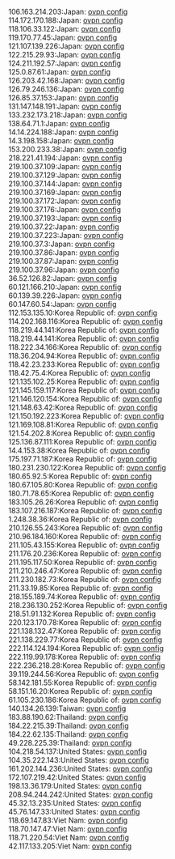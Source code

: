 106.163.214.203:Japan: [ovpn config](vpn/106_163_214_203.ovpn)  
114.172.170.188:Japan: [ovpn config](vpn/114_172_170_188.ovpn)  
118.106.33.122:Japan: [ovpn config](vpn/118_106_33_122.ovpn)  
119.170.77.45:Japan: [ovpn config](vpn/119_170_77_45.ovpn)  
121.107.139.226:Japan: [ovpn config](vpn/121_107_139_226.ovpn)  
122.215.29.93:Japan: [ovpn config](vpn/122_215_29_93.ovpn)  
124.211.192.57:Japan: [ovpn config](vpn/124_211_192_57.ovpn)  
125.0.87.61:Japan: [ovpn config](vpn/125_0_87_61.ovpn)  
126.203.42.168:Japan: [ovpn config](vpn/126_203_42_168.ovpn)  
126.79.246.136:Japan: [ovpn config](vpn/126_79_246_136.ovpn)  
126.85.37.153:Japan: [ovpn config](vpn/126_85_37_153.ovpn)  
131.147.148.191:Japan: [ovpn config](vpn/131_147_148_191.ovpn)  
133.232.173.218:Japan: [ovpn config](vpn/133_232_173_218.ovpn)  
138.64.71.1:Japan: [ovpn config](vpn/138_64_71_1.ovpn)  
14.14.224.188:Japan: [ovpn config](vpn/14_14_224_188.ovpn)  
14.3.198.158:Japan: [ovpn config](vpn/14_3_198_158.ovpn)  
153.200.233.38:Japan: [ovpn config](vpn/153_200_233_38.ovpn)  
218.221.41.194:Japan: [ovpn config](vpn/218_221_41_194.ovpn)  
219.100.37.109:Japan: [ovpn config](vpn/219_100_37_109.ovpn)  
219.100.37.129:Japan: [ovpn config](vpn/219_100_37_129.ovpn)  
219.100.37.144:Japan: [ovpn config](vpn/219_100_37_144.ovpn)  
219.100.37.169:Japan: [ovpn config](vpn/219_100_37_169.ovpn)  
219.100.37.172:Japan: [ovpn config](vpn/219_100_37_172.ovpn)  
219.100.37.176:Japan: [ovpn config](vpn/219_100_37_176.ovpn)  
219.100.37.193:Japan: [ovpn config](vpn/219_100_37_193.ovpn)  
219.100.37.22:Japan: [ovpn config](vpn/219_100_37_22.ovpn)  
219.100.37.223:Japan: [ovpn config](vpn/219_100_37_223.ovpn)  
219.100.37.3:Japan: [ovpn config](vpn/219_100_37_3.ovpn)  
219.100.37.86:Japan: [ovpn config](vpn/219_100_37_86.ovpn)  
219.100.37.87:Japan: [ovpn config](vpn/219_100_37_87.ovpn)  
219.100.37.96:Japan: [ovpn config](vpn/219_100_37_96.ovpn)  
36.52.126.82:Japan: [ovpn config](vpn/36_52_126_82.ovpn)  
60.121.166.210:Japan: [ovpn config](vpn/60_121_166_210.ovpn)  
60.139.39.226:Japan: [ovpn config](vpn/60_139_39_226.ovpn)  
60.147.60.54:Japan: [ovpn config](vpn/60_147_60_54.ovpn)  
112.153.135.10:Korea Republic of: [ovpn config](vpn/112_153_135_10.ovpn)  
114.202.168.116:Korea Republic of: [ovpn config](vpn/114_202_168_116.ovpn)  
118.219.44.141:Korea Republic of: [ovpn config](vpn/118_219_44_141.ovpn)  
118.219.44.141:Korea Republic of: [ovpn config](vpn/118_219_44_141.ovpn)  
118.222.34.166:Korea Republic of: [ovpn config](vpn/118_222_34_166.ovpn)  
118.36.204.94:Korea Republic of: [ovpn config](vpn/118_36_204_94.ovpn)  
118.42.23.233:Korea Republic of: [ovpn config](vpn/118_42_23_233.ovpn)  
118.42.75.4:Korea Republic of: [ovpn config](vpn/118_42_75_4.ovpn)  
121.135.102.25:Korea Republic of: [ovpn config](vpn/121_135_102_25.ovpn)  
121.145.159.117:Korea Republic of: [ovpn config](vpn/121_145_159_117.ovpn)  
121.146.120.154:Korea Republic of: [ovpn config](vpn/121_146_120_154.ovpn)  
121.148.63.42:Korea Republic of: [ovpn config](vpn/121_148_63_42.ovpn)  
121.150.192.223:Korea Republic of: [ovpn config](vpn/121_150_192_223.ovpn)  
121.169.108.81:Korea Republic of: [ovpn config](vpn/121_169_108_81.ovpn)  
121.54.202.8:Korea Republic of: [ovpn config](vpn/121_54_202_8.ovpn)  
125.136.87.111:Korea Republic of: [ovpn config](vpn/125_136_87_111.ovpn)  
14.4.153.38:Korea Republic of: [ovpn config](vpn/14_4_153_38.ovpn)  
175.197.71.187:Korea Republic of: [ovpn config](vpn/175_197_71_187.ovpn)  
180.231.230.122:Korea Republic of: [ovpn config](vpn/180_231_230_122.ovpn)  
180.65.92.5:Korea Republic of: [ovpn config](vpn/180_65_92_5.ovpn)  
180.67.105.80:Korea Republic of: [ovpn config](vpn/180_67_105_80.ovpn)  
180.71.78.65:Korea Republic of: [ovpn config](vpn/180_71_78_65.ovpn)  
183.105.26.26:Korea Republic of: [ovpn config](vpn/183_105_26_26.ovpn)  
183.107.216.187:Korea Republic of: [ovpn config](vpn/183_107_216_187.ovpn)  
1.248.38.36:Korea Republic of: [ovpn config](vpn/1_248_38_36.ovpn)  
210.126.55.243:Korea Republic of: [ovpn config](vpn/210_126_55_243.ovpn)  
210.96.184.160:Korea Republic of: [ovpn config](vpn/210_96_184_160.ovpn)  
211.105.43.155:Korea Republic of: [ovpn config](vpn/211_105_43_155.ovpn)  
211.176.20.236:Korea Republic of: [ovpn config](vpn/211_176_20_236.ovpn)  
211.195.117.50:Korea Republic of: [ovpn config](vpn/211_195_117_50.ovpn)  
211.210.246.47:Korea Republic of: [ovpn config](vpn/211_210_246_47.ovpn)  
211.230.182.73:Korea Republic of: [ovpn config](vpn/211_230_182_73.ovpn)  
211.33.19.85:Korea Republic of: [ovpn config](vpn/211_33_19_85.ovpn)  
218.155.189.74:Korea Republic of: [ovpn config](vpn/218_155_189_74.ovpn)  
218.236.130.252:Korea Republic of: [ovpn config](vpn/218_236_130_252.ovpn)  
218.51.91.132:Korea Republic of: [ovpn config](vpn/218_51_91_132.ovpn)  
220.123.170.78:Korea Republic of: [ovpn config](vpn/220_123_170_78.ovpn)  
221.138.132.47:Korea Republic of: [ovpn config](vpn/221_138_132_47.ovpn)  
221.138.229.77:Korea Republic of: [ovpn config](vpn/221_138_229_77.ovpn)  
222.114.124.194:Korea Republic of: [ovpn config](vpn/222_114_124_194.ovpn)  
222.119.99.178:Korea Republic of: [ovpn config](vpn/222_119_99_178.ovpn)  
222.236.218.28:Korea Republic of: [ovpn config](vpn/222_236_218_28.ovpn)  
39.119.244.56:Korea Republic of: [ovpn config](vpn/39_119_244_56.ovpn)  
58.142.181.55:Korea Republic of: [ovpn config](vpn/58_142_181_55.ovpn)  
58.151.16.20:Korea Republic of: [ovpn config](vpn/58_151_16_20.ovpn)  
61.105.230.186:Korea Republic of: [ovpn config](vpn/61_105_230_186.ovpn)  
140.134.26.139:Taiwan: [ovpn config](vpn/140_134_26_139.ovpn)  
183.88.190.62:Thailand: [ovpn config](vpn/183_88_190_62.ovpn)  
184.22.215.39:Thailand: [ovpn config](vpn/184_22_215_39.ovpn)  
184.22.62.135:Thailand: [ovpn config](vpn/184_22_62_135.ovpn)  
49.228.225.39:Thailand: [ovpn config](vpn/49_228_225_39.ovpn)  
104.218.54.137:United States: [ovpn config](vpn/104_218_54_137.ovpn)  
104.35.222.143:United States: [ovpn config](vpn/104_35_222_143.ovpn)  
161.202.144.236:United States: [ovpn config](vpn/161_202_144_236.ovpn)  
172.107.219.42:United States: [ovpn config](vpn/172_107_219_42.ovpn)  
198.13.36.179:United States: [ovpn config](vpn/198_13_36_179.ovpn)  
208.94.244.242:United States: [ovpn config](vpn/208_94_244_242.ovpn)  
45.32.13.235:United States: [ovpn config](vpn/45_32_13_235.ovpn)  
45.76.147.33:United States: [ovpn config](vpn/45_76_147_33.ovpn)  
118.69.147.83:Viet Nam: [ovpn config](vpn/118_69_147_83.ovpn)  
118.70.147.47:Viet Nam: [ovpn config](vpn/118_70_147_47.ovpn)  
118.71.220.54:Viet Nam: [ovpn config](vpn/118_71_220_54.ovpn)  
42.117.133.205:Viet Nam: [ovpn config](vpn/42_117_133_205.ovpn)  
